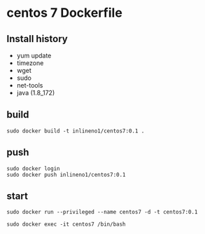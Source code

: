 # centos 7 Dockerfile

## Install history

* yum update
* timezone
* wget
* sudo
* net-tools
* java (1.8_172)

## build

```
sudo docker build -t inlineno1/centos7:0.1 .
```

## push

```
sudo docker login
sudo docker push inlineno1/centos7:0.1
```


## start

```
sudo docker run --privileged --name centos7 -d -t centos7:0.1

sudo docker exec -it centos7 /bin/bash
```
